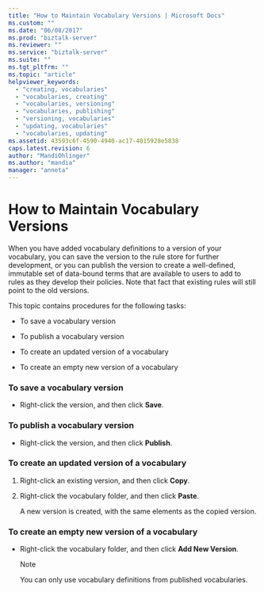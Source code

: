 ```yaml
---
title: "How to Maintain Vocabulary Versions | Microsoft Docs"
ms.custom: ""
ms.date: "06/08/2017"
ms.prod: "biztalk-server"
ms.reviewer: ""
ms.service: "biztalk-server"
ms.suite: ""
ms.tgt_pltfrm: ""
ms.topic: "article"
helpviewer_keywords: 
  - "creating, vocabularies"
  - "vocabularies, creating"
  - "vocabularies, versioning"
  - "vocabularies, publishing"
  - "versioning, vocabularies"
  - "updating, vocabularies"
  - "vocabularies, updating"
ms.assetid: 43593c6f-4590-4940-ac17-4015928e5838
caps.latest.revision: 6
author: "MandiOhlinger"
ms.author: "mandia"
manager: "anneta"
---
```

# How to Maintain Vocabulary Versions
When you have added vocabulary definitions to a version of your vocabulary, you can save the version to the rule store for further development, or you can publish the version to create a well-defined, immutable set of data-bound terms that are available to users to add to rules as they develop their policies. Note that fact that existing rules will still point to the old versions.  
  
 This topic contains procedures for the following tasks:  
  
-   To save a vocabulary version  
  
-   To publish a vocabulary version  
  
-   To create an updated version of a vocabulary  
  
-   To create an empty new version of a vocabulary  
  
### To save a vocabulary version  
  
-   Right-click the version, and then click **Save**.  
  
### To publish a vocabulary version  
  
-   Right-click the version, and then click **Publish**.  
  
### To create an updated version of a vocabulary  
  
1.  Right-click an existing version, and then click **Copy**.  
  
2.  Right-click the vocabulary folder, and then click **Paste**.  
  
     A new version is created, with the same elements as the copied version.  
  
### To create an empty new version of a vocabulary  
  
-   Right-click the vocabulary folder, and then click **Add New Version**.  
  
    > [!NOTE]
    >  You can only use vocabulary definitions from published vocabularies.